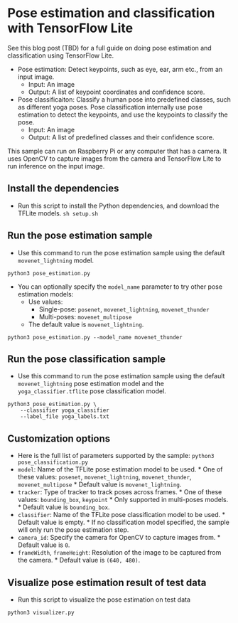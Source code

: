 # Pose estimation and classification with TensorFlow Lite

See this blog post (TBD) for a full guide on doing pose estimation and
classification using TensorFlow Lite.
*   Pose estimation: Detect keypoints, such as eye, ear, arm etc., from an input
    image.
    *   Input: An image
    *   Output: A list of keypoint coordinates and confidence score.
*   Pose classificaiton: Classify a human pose into predefined classes, such as
    different yoga poses. Pose classification internally use pose estimation to
    detect the keypoints, and use the keypoints to classify the pose.
    *   Input: An image
    *   Output: A list of predefined classes and their confidence score.

This sample can run on Raspberry Pi or any computer that has a camera. It uses
OpenCV to capture images from the camera and TensorFlow Lite to run inference on
the input image.

## Install the dependencies

*   Run this script to install the Python dependencies, and download the TFLite
    models. `sh setup.sh`

## Run the pose estimation sample

*   Use this command to run the pose estimation sample using the default
    `movenet_lightning` model.

```
python3 pose_estimation.py
```

*   You can optionally specify the `model_name` parameter to try other pose
    estimation models:
    *   Use values:
        * Single-pose: `posenet`, `movenet_lightning`, `movenet_thunder`
        * Multi-poses: `movenet_multipose`
    *   The default value is `movenet_lightning`.

```
python3 pose_estimation.py --model_name movenet_thunder
```

## Run the pose classification sample

*   Use this command to run the pose estimation sample using the default
    `movenet_lightning` pose estimation model and the `yoga_classifier.tflite`
    pose classification model.

```
python3 pose_estimation.py \
    --classifier yoga_classifier
    --label_file yoga_labels.txt
```

## Customization options

*  Here is the full list of parameters supported by the sample:
```python3 pose_classification.py```
  *   `model`: Name of the TFLite pose estimation model to be used.
    *   One of these values: `posenet`, `movenet_lightning`, `movenet_thunder`, `movenet_multipose`
    *   Default value is `movenet_lightning`.
  *   `tracker`: Type of tracker to track poses across frames.
    *   One of these values: `bounding_box`, `keypoint`
    *   Only supported in multi-poses models.
    *   Default value is `bounding_box`.
  *   `classifier`: Name of the TFLite pose classification model to be used.
    *   Default value is empty.
    *   If no classification model specified, the sample will only run the pose
        estimation step.
  *   `camera_id`: Specify the camera for OpenCV to capture images from.
    *   Default value is `0`.
  *   `frameWidth`, `frameHeight`: Resolution of the image to be captured from
      the camera.
    *   Default value is `(640, 480)`.

## Visualize pose estimation result of test data

*  Run this script to visualize the pose estimation on test data

```python3 visualizer.py```
